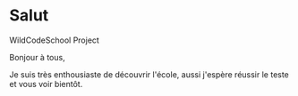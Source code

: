 # Salut
WildCodeSchool Project

Bonjour à tous,

Je suis très enthousiaste de découvrir l'école, aussi j'espère réussir le teste et vous voir bientôt.
